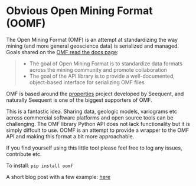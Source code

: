 # Obvious Open Mining Format (OOMF)

The Open Mining Format (OMF) is an attempt at standardizing the way mining (and more general geoscience data) is serialized and managed.
Goals shared on the [OMF read the docs page](https://omf.readthedocs.io/en/latest/):

> - The goal of Open Mining Format is to standardize data formats across the mining community and promote collaboration
> - The goal of the API library is to provide a well-documented, object-based interface for serializing OMF files

OMF is based around the [properties](https://github.com/seequent/properties) project developed by Seequent, and naturally Seequent is one of the biggest supporters of OMF.

This is a fantastic idea. Sharing data, geologic models, variograms etc across commercial software platforms and open source tools can be challenging. The OMF library Python API does not lack functionality but it is simply diffcult to use. OOMF is an attempt to provide a wrapper to the OMF API and making this format a bit more approachable.

If you find yourself using this little tool please feel free to log any issues, contribute etc.

To install:
`pip install oomf`

A short blog post with a few example: [here](https://geostats.dev/mining/omf/seequent/open%20mining%20format/geostatistics/2020/11/08/Oomf.html)
